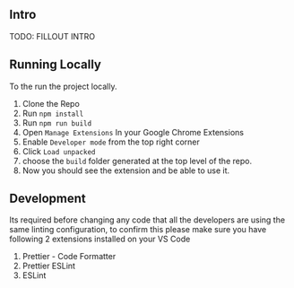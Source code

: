 ## Intro

TODO: FILLOUT INTRO

## Running Locally

To the run the project locally.

1. Clone the Repo
2. Run `npm install`
3. Run `npm run build`
4. Open `Manage Extensions` In your Google Chrome Extensions
5. Enable `Developer mode` from the top right corner
6. Click `Load unpacked`
7. choose the `build` folder generated at the top level of the repo.
8. Now you should see the extension and be able to use it.

## Development

Its required before changing any code that all the developers are using the same linting configuration, to confirm this please make sure you have following 2 extensions installed on your VS Code

1. Prettier - Code Formatter
2. Prettier ESLint
3. ESLint
